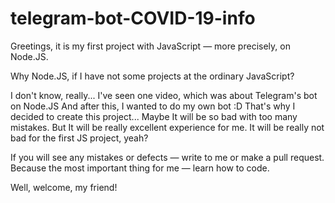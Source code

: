# telegram-bot-COVID-19-info

Greetings, it is my first project with JavaScript — more precisely, on Node.JS.

Why Node.JS, if I have not some projects at the ordinary JavaScript?

I don't know, really...
I've seen one video, which was about Telegram's bot on Node.JS
And after this, I wanted to do my own bot :D
That's why I decided to create this project...
Maybe It will be so bad with too many mistakes.
But It will be really excellent experience for me.
It will be really not bad for the first JS project, yeah?

If you will see any mistakes or defects — write to me or make a pull request.
Because the most important thing for me — learn how to code.

Well, welcome, my friend!
